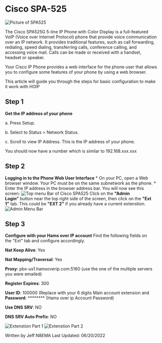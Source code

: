 # Cisco SPA-525
![Picture of SPA525](https://user-images.githubusercontent.com/65520146/174688561-4787f8ae-8d77-4bae-9228-1fbd294a23a6.png)

The Cisco SPA525G 5-line IP Phone with Color Display is a full-featured VoIP (Voice over Internet Protocol) phone that provide voice communication over an IP network. It provides traditional features, such as call forwarding, redialing, speed dialing, transferring calls, conference calling, and accessing voice mail. Calls can be made or received with a handset, headset or speaker.

Your Cisco IP Phone provides a web interface for the phone user that allows you to configure some features of your phone by using a web browser.

This article will guide you through the steps for basic configuration to make it work with HOIP

## Step 1
**Get the IP address of your phone**

a. Press Setup.

b. Select to Status > Network Status.

c. Scroll to view IP Address. This is the IP address of your phone.

You should now have a number which is similar to 192.168.xxx.xxx
## Step 2
**Logging in to the Phone Web User Interface**
    * On your PC, open a Web browser window. Your PC must be on the same subnetwork as the phone.
    * Enter the IP address in the browser address bar.
You will now see this screen:
![Top menu Bar of Cisco SPA525](https://user-images.githubusercontent.com/65520146/174688789-60893e08-7f8d-4e08-9691-ab2cad8105e7.png)
Click on the **"Admin Login"** button near the top right side of the screen, then click on the **"Ext 1"** tab. This could be **"EXT 2"** if you already have a current extenstion.
![Admin Menu Bar](https://user-images.githubusercontent.com/65520146/174689423-1052c960-17d2-4505-a134-7b06f9099991.png)
## Step 3
**Configure with your Hams over IP account**
Find the following fields on the "Ext" tab and configure accordingly.

**Nat Keep Alive**: Yes

**Nat Mapping/Traversal**: Yes

**Proxy**: pbx-us1.hamsoverip.com:5160 (use the one of the multiple servers you were emailed)

**Register Expires**: 300

**User ID**: 100000 (Replace with your 6 digits Main account extension and **Password**: ******** (Hams over ip Account Password)

**Use DNS SRV**: NO

**DNS SRV Auto Prefix**: NO

![Extenstion Part 1](https://user-images.githubusercontent.com/65520146/174689828-8d9bbc16-08a3-4f0c-903c-d59fd9e7b0c1.png)
![Extenstion Part 2](https://user-images.githubusercontent.com/65520146/174689834-822579c8-d276-41db-aebc-496cfc401797.png)

Written by Jeff N8EMA
Last Updated: 06/20/2022
